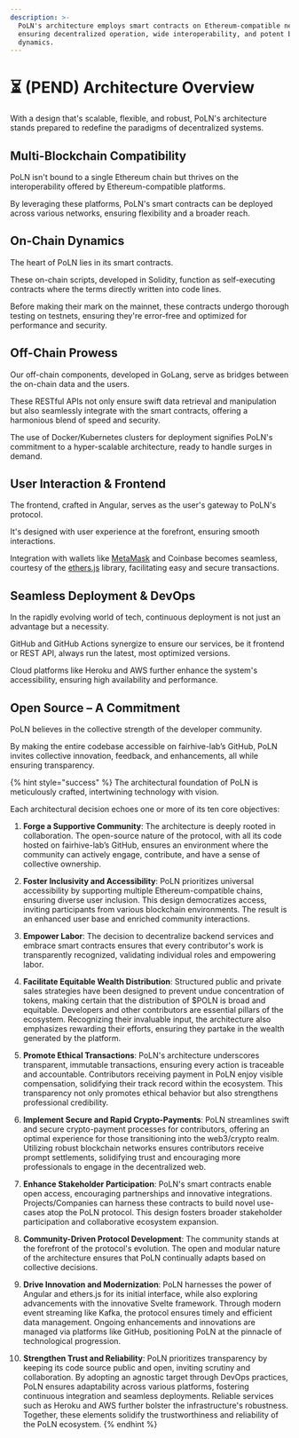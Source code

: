 ```yaml
---
description: >-
  PoLN's architecture employs smart contracts on Ethereum-compatible networks,
  ensuring decentralized operation, wide interoperability, and potent business
  dynamics.
---
```


# ⏳ (PEND) Architecture Overview

With a design that's scalable, flexible, and robust, PoLN's architecture stands prepared to redefine the paradigms of decentralized systems.

## Multi-Blockchain Compatibility
PoLN isn't bound to a single Ethereum chain but thrives on the interoperability offered by Ethereum-compatible platforms. 

By leveraging these platforms, PoLN's smart contracts can be deployed across various networks, ensuring flexibility and a broader reach.

## On-Chain Dynamics
The heart of PoLN lies in its smart contracts. 

These on-chain scripts, developed in Solidity, function as self-executing contracts where the terms directly written into code lines. 

Before making their mark on the mainnet, these contracts undergo thorough testing on testnets, ensuring they're error-free and optimized for performance and security.

## Off-Chain Prowess
Our off-chain components, developed in GoLang, serve as bridges between the on-chain data and the users. 

These RESTful APIs not only ensure swift data retrieval and manipulation but also seamlessly integrate with the smart contracts, offering a harmonious blend of speed and security.

The use of Docker/Kubernetes clusters for deployment signifies PoLN's commitment to a hyper-scalable architecture, ready to handle surges in demand.

## User Interaction & Frontend
The frontend, crafted in Angular, serves as the user's gateway to PoLN's protocol.

It's designed with user experience at the forefront, ensuring smooth interactions. 

Integration with wallets like [MetaMask](https://metamask.io/download/) and Coinbase becomes seamless, courtesy of the [ethers.js](https://docs.ethers.io/) library, facilitating easy and secure transactions.


## Seamless Deployment & DevOps
In the rapidly evolving world of tech, continuous deployment is not just an advantage but a necessity. 

GitHub and GitHub Actions synergize to ensure our services, be it frontend or REST API, always run the latest, most optimized versions.

Cloud platforms like Heroku and AWS further enhance the system's accessibility, ensuring high availability and performance.

## Open Source – A Commitment
PoLN believes in the collective strength of the developer community. 

By making the entire codebase accessible on fairhive-lab’s GitHub, PoLN invites collective innovation, feedback, and enhancements, all while ensuring transparency.

{% hint style="success" %}
The architectural foundation of PoLN is meticulously crafted, intertwining technology with vision. 

Each architectural decision echoes one or more of its ten core objectives:

1. **Forge a Supportive Community**: The architecture is deeply rooted in collaboration. The open-source nature of the protocol, with all its code hosted on fairhive-lab’s GitHub, ensures an environment where the community can actively engage, contribute, and have a sense of collective ownership.

2. **Foster Inclusivity and Accessibility**: PoLN prioritizes universal accessibility by supporting multiple Ethereum-compatible chains, ensuring diverse user inclusion. This design democratizes access, inviting participants from various blockchain environments. The result is an enhanced user base and enriched community interactions.

3. **Empower Labor**: The decision to decentralize backend services and embrace smart contracts ensures that every contributor's work is transparently recognized, validating individual roles and empowering labor.

4. **Facilitate Equitable Wealth Distribution**: Structured public and private sales strategies have been designed to prevent undue concentration of tokens, making certain that the distribution of $POLN is broad and equitable. Developers and other contributors are essential pillars of the ecosystem. Recognizing their invaluable input, the architecture also emphasizes rewarding their efforts, ensuring they partake in the wealth generated by the platform.

5. **Promote Ethical Transactions**: PoLN's architecture underscores transparent, immutable transactions, ensuring every action is traceable and accountable. Contributors receiving payment in PoLN enjoy visible compensation, solidifying their track record within the ecosystem. This transparency not only promotes ethical behavior but also strengthens professional credibility.

6. **Implement Secure and Rapid Crypto-Payments**: PoLN streamlines swift and secure crypto-payment processes for contributors, offering an optimal experience for those transitioning into the web3/crypto realm. Utilizing robust blockchain networks ensures contributors receive prompt settlements, solidifying trust and encouraging more professionals to engage in the decentralized web.

7. **Enhance Stakeholder Participation**: PoLN's smart contracts enable open access, encouraging partnerships and innovative integrations. Projects/Companies can harness these contracts to build novel use-cases atop the PoLN protocol. This design fosters broader stakeholder participation and collaborative ecosystem expansion.

8. **Community-Driven Protocol Development**: The community stands at the forefront of the protocol's evolution. The open and modular nature of the architecture ensures that PoLN continually adapts based on collective decisions.

9. **Drive Innovation and Modernization**: PoLN harnesses the power of Angular and ethers.js for its initial interface, while also exploring advancements with the innovative Svelte framework. Through modern event streaming like Kafka, the protocol ensures timely and efficient data management. Ongoing enhancements and innovations are managed via platforms like GitHub, positioning PoLN at the pinnacle of technological progression.

10. **Strengthen Trust and Reliability**: PoLN prioritizes transparency by keeping its code source public and open, inviting scrutiny and collaboration. By adopting an agnostic target through DevOps practices, PoLN ensures adaptability across various platforms, fostering continuous integration and seamless deployments. Reliable services such as Heroku and AWS further bolster the infrastructure's robustness. Together, these elements solidify the trustworthiness and reliability of the PoLN ecosystem.
{% endhint %}
